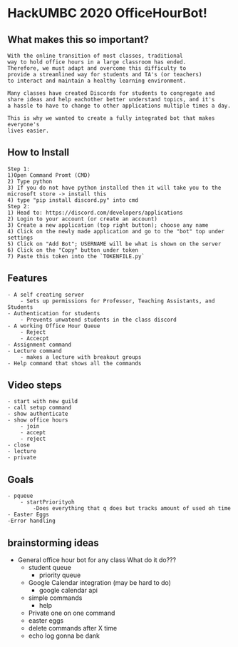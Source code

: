 # HackUMBC 2020 OfficeHourBot!

## What makes this so important?
    With the online transition of most classes, traditional
    way to hold office hours in a large classroom has ended.
    Therefore, we must adapt and overcome this difficulty to 
    provide a streamlined way for students and TA's (or teachers)
    to interact and maintain a healthy learning environment.

    Many classes have created Discords for students to congregate and 
    share ideas and help eachother better understand topics, and it's
    a hassle to have to change to other applications multiple times a day.

    This is why we wanted to create a fully integrated bot that makes everyone's
    lives easier. 


## How to Install
    Step 1: 
    1)Open Command Promt (CMD)
    2) Type python
    3) If you do not have python installed then it will take you to the microsoft store -> install this
    4) type "pip install discord.py" into cmd
    Step 2:
    1) Head to: https://discord.com/developers/applications
    2) Login to your account (or create an account)
    3) Create a new application (top right button); choose any name
    4) Click on the newly made application and go to the "bot" top under settings
    5) Click on "Add Bot"; USERNAME will be what is shown on the server
    6) Click on the "Copy" button under token
    7) Paste this token into the `TOKENFILE.py`
    

## Features
    - A self creating server
        - Sets up permissions for Professor, Teaching Assistants, and Students
    - Authentication for students
        - Prevents unwatend students in the class discord
    - A working Office Hour Queue
        - Reject 
        - Accecpt
    - Assignment command
    - Lecture command
        - makes a lecture with breakout groups
    - Help command that shows all the commands 
    

## Video steps
    - start with new guild
    - call setup command
    - show authenticate
    - show office hours
        - join
        - accept
        - reject
    - close
    - lecture
    - private

## Goals
    - pqueue
        - startPriorityoh
            -Does everything that q does but tracks amount of used oh time
    - Easter Eggs
    -Error handling 

    
## brainstorming ideas
 - General office hour bot for any class
    What do it do???
    - student queue
        - priority queue
    - Google Calendar integration (may be hard to do)
        - google calendar api
    - simple commands
        - help
    - Private one on one command
    - easter eggs
    - delete commands after X time
    - echo log gonna be dank

